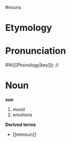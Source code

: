#nouns 
# Etymology
# Pronunciation
IPA([[Phonology|key]]): //
# Noun
**sun**
1. mood
2. emotions

**Derived terms**
* [[reimsun]]